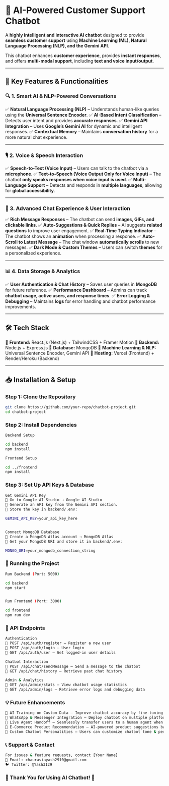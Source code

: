 # 🤖 AI-Powered Customer Support Chatbot

A **highly intelligent and interactive AI chatbot** designed to provide **seamless customer support** using **Machine Learning (ML), Natural Language Processing (NLP), and the Gemini API**.

This chatbot enhances **customer experience**, provides **instant responses**, and offers **multi-modal support**, including **text and voice input/output**.

---

## 🚀 Key Features & Functionalities

### 🔍 1. Smart AI & NLP-Powered Conversations
✅ **Natural Language Processing (NLP)** – Understands human-like queries using the **Universal Sentence Encoder**.
✅ **AI-Based Intent Classification** – Detects user intent and provides **accurate responses**.
✅ **Gemini API Integration** – Uses **Google’s Gemini AI** for dynamic and intelligent responses.
✅ **Contextual Memory** – Maintains **conversation history** for a more natural chat experience.

---

### 🎙️ 2. Voice & Speech Interaction
✅ **Speech-to-Text (Voice Input)** – Users can talk to the chatbot via a **microphone**.
✅ **Text-to-Speech (Voice Output Only for Voice Input)** – The chatbot **only speaks responses when voice input is used**.
✅ **Multi-Language Support** – Detects and responds in **multiple languages**, allowing for **global accessibility**.

---

### 💬 3. Advanced Chat Experience & User Interaction
✅ **Rich Message Responses** – The chatbot can send **images, GIFs, and clickable links**.
✅ **Auto-Suggestions & Quick Replies** – AI suggests **related questions** to improve user engagement.
✅ **Real-Time Typing Indicator** – The chatbot shows an **animation** when processing a response.
✅ **Auto-Scroll to Latest Message** – The chat window **automatically scrolls** to new messages.
✅ **Dark Mode & Custom Themes** – Users can switch **themes** for a personalized experience.

---

### 📊 4. Data Storage & Analytics
✅ **User Authentication & Chat History** – Saves user queries in **MongoDB** for future reference.
✅ **Performance Dashboard** – Admins can track **chatbot usage, active users, and response times**.
✅ **Error Logging & Debugging** – Maintains **logs** for error handling and chatbot performance improvements.

---

## 🛠️ Tech Stack

🔹 **Frontend:** React.js (Next.js) + TailwindCSS + Framer Motion
🔹 **Backend:** Node.js + Express.js
🔹 **Database:** MongoDB
🔹 **Machine Learning & NLP:** Universal Sentence Encoder, Gemini API
🔹 **Hosting:** Vercel (Frontend) + Render/Heroku (Backend)

---

## 📥 Installation & Setup

### **Step 1: Clone the Repository**
```sh
git clone https://github.com/your-repo/chatbot-project.git
cd chatbot-project

```
### **Step 2: Install Dependencies**
```sh
Backend Setup

cd backend
npm install

Frontend Setup

cd ../frontend
npm install

```
### **Step 3: Set Up API Keys & Database**
```sh
Get Gemini API Key
🔹 Go to Google AI Studio → Google AI Studio
🔹 Generate an API key from the Gemini API section.
🔹 Store the key in backend/.env:

GEMINI_API_KEY=your_api_key_here


Connect MongoDB Database
🔹 Create a MongoDB Atlas account → MongoDB Atlas
🔹 Get your MongoDB URI and store it in backend/.env:

MONGO_URI=your_mongodb_connection_string


```
### **🚀 Running the Project**
```sh
Run Backend (Port: 5000)

cd backend
npm start


Run Frontend (Port: 3000)

cd frontend
npm run dev

```
### **📡 API Endpoints**
```sh
Authentication
🔹 POST /api/auth/register – Register a new user
🔹 POST /api/auth/login – User login
🔹 GET /api/auth/user – Get logged-in user details

Chatbot Interaction
🔹 POST /api/chat/sendMessage – Send a message to the chatbot
🔹 GET /api/chat/history – Retrieve past chat history

Admin & Analytics
🔹 GET /api/admin/stats – View chatbot usage statistics
🔹 GET /api/admin/logs – Retrieve error logs and debugging data

```
### **💡 Future Enhancements**
```sh
🚀 AI Training on Custom Data – Improve chatbot accuracy by fine-tuning on company-specific datasets.
🚀 WhatsApp & Messenger Integration – Deploy chatbot on multiple platforms.
🚀 Live Agent Handoff – Seamlessly transfer users to a human agent when required.
🚀 E-Commerce Product Recommendation – AI-powered product suggestions based on user behavior.
🚀 Custom Chatbot Personalities – Users can customize chatbot tone & personality.

```
### **📞 Support & Contact**
```sh
For issues & feature requests, contact [Your Name]
📧 Email: chaurasiayash2910@gmail.com
🐦 Twitter: @Yash3129

```
### **🎉 Thank You for Using AI Chatbot! 🚀**